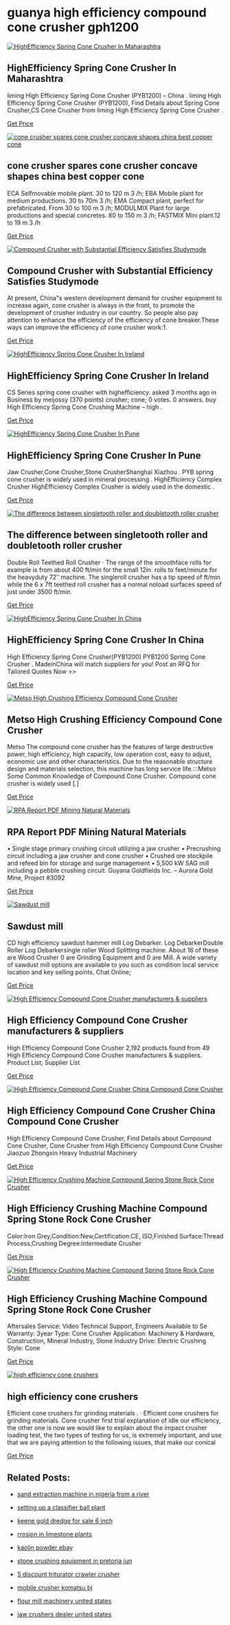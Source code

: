 # guanya high efficiency compound cone crusher gph1200
<a href="https://mnn.zoosnet.net/LR/Chatpre.aspx?id=MNN94995150&p=https://vbl.co.za/" target="_blank">![HighEfficiency Spring Cone Crusher In Maharashtra](https://raw.githubusercontent.com/gcmcrusher/imgs/main/56.jpg)</a>
## HighEfficiency Spring Cone Crusher In Maharashtra
liming High Efficiency Spring Cone Crusher (PYB1200) – China . liming High Efficiency Spring Cone Crusher (PYB1200), Find Details about Spring Cone Crusher,CS Cone Crusher from liming High Efficiency Spring Cone Crusher .
<a href="https://mnn.zoosnet.net/LR/Chatpre.aspx?id=MNN94995150&p=https://vbl.co.za/" target="_blank">Get Price</a>
<a href="https://mnn.zoosnet.net/LR/Chatpre.aspx?id=MNN94995150&p=https://vbl.co.za/" target="_blank">![cone crusher spares cone crusher concave shapes china best copper cone ](https://raw.githubusercontent.com/gcmcrusher/imgs/main/534.jpg)</a>
## cone crusher spares cone crusher concave shapes china best copper cone 
ECA Selfmovable mobile plant. 30 to 120 m 3 /h; EBA Mobile plant for medium productions. 30 to 70m 3 /h; EMA Compact plant, perfect for prefabricated. From 30 to 100 m 3 /h; MODULMIX Plant for large productions and special concretes. 80 to 150 m 3 /h; FASTMIX Mini plant.12 to 19 m 3 /h
<a href="https://mnn.zoosnet.net/LR/Chatpre.aspx?id=MNN94995150&p=https://vbl.co.za/" target="_blank">Get Price</a>
<a href="https://mnn.zoosnet.net/LR/Chatpre.aspx?id=MNN94995150&p=https://vbl.co.za/" target="_blank">![Compound Crusher with Substantial Efficiency Satisfies Studymode](https://raw.githubusercontent.com/gcmcrusher/imgs/main/142.jpg)</a>
## Compound Crusher with Substantial Efficiency Satisfies Studymode
At present, China"s western development demand for crusher equipment to increase again, cone crusher is always in the front, to promote the development of crusher industry in our country. So people also pay attention to enhance the efficiency of the efficiency of cone breaker.These ways can improve the efficiency of cone crusher work:1.
<a href="https://mnn.zoosnet.net/LR/Chatpre.aspx?id=MNN94995150&p=https://vbl.co.za/" target="_blank">Get Price</a>
<a href="https://mnn.zoosnet.net/LR/Chatpre.aspx?id=MNN94995150&p=https://vbl.co.za/" target="_blank">![HighEfficiency Spring Cone Crusher In Ireland](https://raw.githubusercontent.com/gcmcrusher/imgs/main/66.jpg)</a>
## HighEfficiency Spring Cone Crusher In Ireland
CS Series spring cone crusher with highefficiency. asked 3 months ago in Business by meijossy (370 points) crusher; cone; 0 votes. 0 answers. buy High Efficiency Spring Cone Crushing Machine – high .
<a href="https://mnn.zoosnet.net/LR/Chatpre.aspx?id=MNN94995150&p=https://vbl.co.za/" target="_blank">Get Price</a>
<a href="https://mnn.zoosnet.net/LR/Chatpre.aspx?id=MNN94995150&p=https://vbl.co.za/" target="_blank">![HighEfficiency Spring Cone Crusher In Pune](https://raw.githubusercontent.com/gcmcrusher/imgs/main/368.jpg)</a>
## HighEfficiency Spring Cone Crusher In Pune
Jaw Crusher,Cone Crusher,Stone CrusherShanghai Xiazhou . PYB spring cone crusher is widely used in mineral processing . HighEfficiency Complex Crusher HighEfficiency Complex Crusher is widely used in the domestic .
<a href="https://mnn.zoosnet.net/LR/Chatpre.aspx?id=MNN94995150&p=https://vbl.co.za/" target="_blank">Get Price</a>
<a href="https://mnn.zoosnet.net/LR/Chatpre.aspx?id=MNN94995150&p=https://vbl.co.za/" target="_blank">![The difference between singletooth roller and doubletooth roller crusher](https://raw.githubusercontent.com/gcmcrusher/imgs/main/627.jpg)</a>
## The difference between singletooth roller and doubletooth roller crusher
Double Roll Teethed Roll Crusher · The range of the smoothface rolls for example is from about 400 ft/min for the small 12in. rolls to feet/minute for the heavyduty 72″ machine. The singleroll crusher has a tip speed of ft/min while the 6 x 7ft teethed roll crusher has a normal noload surfaces speed of just under 3500 ft/min.
<a href="https://mnn.zoosnet.net/LR/Chatpre.aspx?id=MNN94995150&p=https://vbl.co.za/" target="_blank">Get Price</a>
<a href="https://mnn.zoosnet.net/LR/Chatpre.aspx?id=MNN94995150&p=https://vbl.co.za/" target="_blank">![HighEfficiency Spring Cone Crusher In China](https://raw.githubusercontent.com/gcmcrusher/imgs/main/415.jpg)</a>
## HighEfficiency Spring Cone Crusher In China
High Efficiency Spring Cone Crusher(PYB1200) PYB1200 Spring Cone Crusher . MadeinChina will match suppliers for you! Post an RFQ for Tailored Quotes Now >>
<a href="https://mnn.zoosnet.net/LR/Chatpre.aspx?id=MNN94995150&p=https://vbl.co.za/" target="_blank">Get Price</a>
<a href="https://mnn.zoosnet.net/LR/Chatpre.aspx?id=MNN94995150&p=https://vbl.co.za/" target="_blank">![Metso High Crushing Efficiency Compound Cone Crusher](https://raw.githubusercontent.com/gcmcrusher/imgs/main/600.jpg)</a>
## Metso High Crushing Efficiency Compound Cone Crusher
Metso The compound cone crusher has the features of large destructive power, high efficiency, high capacity, low operation cost, easy to adjust, economic use and other characteristics. Due to the reasonable structure design and materials selection, this machine has long service life.:::Metso Some Common Knowledge of Compound Cone Crusher. Compound cone crusher is widely used [.]
<a href="https://mnn.zoosnet.net/LR/Chatpre.aspx?id=MNN94995150&p=https://vbl.co.za/" target="_blank">Get Price</a>
<a href="https://mnn.zoosnet.net/LR/Chatpre.aspx?id=MNN94995150&p=https://vbl.co.za/" target="_blank">![RPA Report PDF Mining Natural Materials](https://raw.githubusercontent.com/gcmcrusher/imgs/main/841.jpg)</a>
## RPA Report PDF Mining Natural Materials
• Single stage primary crushing circuit utilizing a jaw crusher • Precrushing circuit including a jaw crusher and cone crusher • Crushed ore stockpile and refeed bin for storage and surge management • 5,500 kW SAG mill including a pebble crushing circuit. Guyana Goldfields Inc. – Aurora Gold Mine, Project #3092
<a href="https://mnn.zoosnet.net/LR/Chatpre.aspx?id=MNN94995150&p=https://vbl.co.za/" target="_blank">Get Price</a>
<a href="https://mnn.zoosnet.net/LR/Chatpre.aspx?id=MNN94995150&p=https://vbl.co.za/" target="_blank">![Sawdust mill](https://raw.githubusercontent.com/gcmcrusher/imgs/main/426.jpg)</a>
## Sawdust mill
CD high efficiency sawdust hammer mill Log Debarker. Log DebarkerDouble Roller Log Debarkersingle roller Wood Splitting machine. About 16 of these are Wood Crusher 0 are Grinding Equipment and 0 are Mill. A wide variety of sawdust mill options are available to you such as condition local service location and key selling points. Chat Online;
<a href="https://mnn.zoosnet.net/LR/Chatpre.aspx?id=MNN94995150&p=https://vbl.co.za/" target="_blank">Get Price</a>
<a href="https://mnn.zoosnet.net/LR/Chatpre.aspx?id=MNN94995150&p=https://vbl.co.za/" target="_blank">![High Efficiency Compound Cone Crusher manufacturers & suppliers](https://raw.githubusercontent.com/gcmcrusher/imgs/main/804.jpg)</a>
## High Efficiency Compound Cone Crusher manufacturers & suppliers
High Efficiency Compound Cone Crusher 2,192 products found from 49 High Efficiency Compound Cone Crusher manufacturers & suppliers. Product List; Supplier List
<a href="https://mnn.zoosnet.net/LR/Chatpre.aspx?id=MNN94995150&p=https://vbl.co.za/" target="_blank">Get Price</a>
<a href="https://mnn.zoosnet.net/LR/Chatpre.aspx?id=MNN94995150&p=https://vbl.co.za/" target="_blank">![High Efficiency Compound Cone Crusher China Compound Cone Crusher ](https://raw.githubusercontent.com/gcmcrusher/imgs/main/511.jpg)</a>
## High Efficiency Compound Cone Crusher China Compound Cone Crusher 
High Efficiency Compound Cone Crusher, Find Details about Compound Cone Crusher, Cone Crusher from High Efficiency Compound Cone Crusher Jiaozuo Zhongxin Heavy Industrial Machinery 
<a href="https://mnn.zoosnet.net/LR/Chatpre.aspx?id=MNN94995150&p=https://vbl.co.za/" target="_blank">Get Price</a>
<a href="https://mnn.zoosnet.net/LR/Chatpre.aspx?id=MNN94995150&p=https://vbl.co.za/" target="_blank">![High Efficiency Crushing Machine Compound Spring Stone Rock Cone Crusher](https://raw.githubusercontent.com/gcmcrusher/imgs/main/277.jpg)</a>
## High Efficiency Crushing Machine Compound Spring Stone Rock Cone Crusher
Color:Iron Grey,Condition:New,Certification:CE, ISO,Finished Surface:Thread Process,Crushing Degree:Intermediate Crusher
<a href="https://mnn.zoosnet.net/LR/Chatpre.aspx?id=MNN94995150&p=https://vbl.co.za/" target="_blank">Get Price</a>
<a href="https://mnn.zoosnet.net/LR/Chatpre.aspx?id=MNN94995150&p=https://vbl.co.za/" target="_blank">![High Efficiency Crushing Machine Compound Spring Stone Rock Cone Crusher](https://raw.githubusercontent.com/gcmcrusher/imgs/main/222.jpg)</a>
## High Efficiency Crushing Machine Compound Spring Stone Rock Cone Crusher
Aftersales Service: Video Technical Support, Engineers Available to Se Warranty: 3year Type: Cone Crusher Application: Machinery & Hardware, Construction, Mineral Industry, Stone Industry Drive: Electric Crushing Style: Cone
<a href="https://mnn.zoosnet.net/LR/Chatpre.aspx?id=MNN94995150&p=https://vbl.co.za/" target="_blank">Get Price</a>
<a href="https://mnn.zoosnet.net/LR/Chatpre.aspx?id=MNN94995150&p=https://vbl.co.za/" target="_blank">![high efficiency cone crushers](https://raw.githubusercontent.com/gcmcrusher/imgs/main/233.jpg)</a>
## high efficiency cone crushers
Efficient cone crushers for grinding materials . · Efficient cone crushers for grinding materials. Cone crusher first trial explanation of idle our efficiency, the other one is now we would like to explain about the impact crusher loading test, the two types of testing for us, is extremely important, and use that we are paying attention to the following issues, that make our conical 
<a href="https://mnn.zoosnet.net/LR/Chatpre.aspx?id=MNN94995150&p=https://vbl.co.za/" target="_blank">Get Price</a>
## Related Posts:
* [sand extraction machine in nigeria from a river](sand%20extraction%20machine%20in%20nigeria%20from%20a%20river.md)
* [setting up a classifier ball plant](setting%20up%20a%20classifier%20ball%20plant.md)
* [keene gold dredge for sale 6 inch](keene%20gold%20dredge%20for%20sale%206%20inch.md)
* [rrosion in limestone plants](rrosion%20in%20limestone%20plants.md)
* [kaolin powder ebay](kaolin%20powder%20ebay.md)
* [stone crushing equipment in pretoria jun](stone%20crushing%20equipment%20in%20pretoria%20jun.md)
* [5 discount triturator crawler crusher](5%20discount%20triturator%20crawler%20crusher.md)
* [mobile crusher komatsu bj](mobile%20crusher%20komatsu%20bj.md)
* [flour mill machinery united states](flour%20mill%20machinery%20united%20states.md)
* [jaw crushers dealer united states](jaw%20crushers%20dealer%20united%20states.md)
